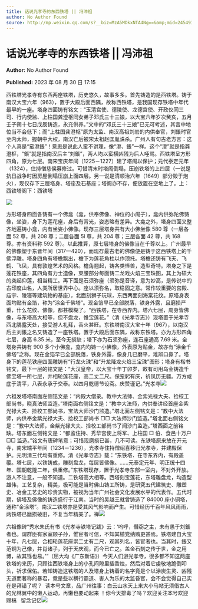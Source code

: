 ```yaml
---
title: 话说光孝寺的东西铁塔 || 冯沛祖
author: No Author Found
source: http://mp.weixin.qq.com/s?__biz=MzA5MDkxNTA4Ng==&amp;mid=2454914101&amp;idx=1&amp;sn=8b343607fa4fab26573e0dc44500c714&amp;chksm=87a3cc54b0d445428ff67e62f5bec95d7971efec96daae3516d6e37b7fb3628ab34f66ac157d#rd
---
```


# 话说光孝寺的东西铁塔 || 冯沛祖

**Author:** No Author Found

**Published:** 2023 年 08 月 30 日 17:15

西铁塔光孝寺有东西两座铁塔，历史悠久，故事多多。首先铸造的是西铁塔。铸于南汉大宝六年（963），置于大殿后面西隅，故称西铁塔，是我国现存铁塔中年代最早的一座。塔身四面铸有铭文：“玉清宫使、德陵使、龙德宫使、开政仪同三司、行内使监、上柱国龚澄枢同女弟子邓氏三十三娘，以大宝六年岁次癸亥，五月壬子朔十七日戊辰铸造，永充供养。”文中的“邓氏三十三娘”已无可考述，其宫中地位当不会低下；而“上柱国龚澄枢”原为太监、南汉高祖刘岩的内供奉官，刘鋹时官至内太师，握朝中大权，南汉亡后被宋太祖赵匡胤诛杀。广州人有句古老方言：这个人真是“蛮澄鋹”！意思是说此人蛮不讲理，像“澄、鋹”一样。这个“澄”就是指龚澄枢，“鋹”就是指南汉后主“刘鋹”，两人均以蛮横凶残为后人唾骂。西铁塔呈方形四角，原为七层。南宋宝庆年间（1225－1227）建了塔阁以保护；元代泰定元年（1324），住持僧慈侯募修过。可惜清末时塔阁倒塌，压崩铁塔的上四层（一说是抗日战争时因房屋倒塌压崩上面四层。另一说是清顺治六年（1649）部分毁于炮火），现仅存下三层塔身、塔座及石基座；塔阁亦不存，便放置在空地上了。上：西铁塔阁下：西铁塔

![](https://mmbiz.qpic.cn/mmbiz_jpg/PJWG74pLsMZh5NiaPe0X3X8rGTvXZLY6ia8kUj8XQaZG8x5cbUd2jHtoUcoR67MxI90TUibkjbDxqFGeKbrr1P6Dg/640)

方形塔身四面各铸有一个佛龛（龛，供奉佛像、神位的小阁子），龛内供弥陀佛铸像，坐姿，身下为莲花座，身后有背光，姿态略有差异。大龛之外，塔身四面又整齐地遍铸小龛，内有坐姿小佛像。现存三层塔身共有大小佛坐像 580 尊（一层各面 52 尊，共 208 尊；二层各面 5l 尊，共 204 尊；三层各面 42 尊，共 168 尊。亦有资料称 592 尊）。以此推算，原七层塔身的佛像当在千尊以上。广州最早的佛像塑于东晋年间（317—420），而现存最古老的佛像便是铸于这西铁塔上的千佛浮雕。塔身四角有塔檐飘出，檐下为莲花角柱以作顶托。塔檐还铸有飞天、飞鹤、飞凤，具有敦煌艺术的风格。檐角翘起，铸各类怪兽，造型奇特。塔身之下是莲花铁座，其四角有力士造像，束腰部分每面铸二龙戏火焰三宝珠图，其上为硕大的突起仰莲，相当精工。再下面是石须弥座（须弥是音译，意为妙高，是传说中的古印度山名，人类所居世界中心。座以须弥名，取稳固之意。常作较重要的宫殿、庙宇、陵寝等建筑物的基座），北面刻狮子玩球，东西两面刻海棠花纹。原塔身表面均贴有金箔，称为“涂金千佛塔”。现金箔早已全部脱落，铁身外露，且磨损严重，什么花纹、佛像，都甚模糊了。“西铁塔，在寺西界内。塔六七层，周身皆佛像，与东塔高大相等，但不盘龙，惟宝莲花。”（清《光孝寺志》）现塔置于光孝寺西北隅露天处，接受游人礼拜，香火甚旺。东铁塔南汉大宝十年（967），以南汉后主刘鋹之名又铸造了一座铁塔。置于大殿后面东隅，故称东铁塔。亦为方形四角七层，身高 6.35 米，至今无损缺；塔下亦为石须弥座，连石座通高 7.69 米。全塔身共铸有 900 多个小佛龛，龛内均铸一小佛像，外表原为贴金，故亦有“涂金千佛塔”之称。现在金箔早已全部脱落，铁身外露，像身几已磨平，难辨口鼻了。塔身下的莲花铁座四面雕铸有“行龙火珠”和“升龙降龙火焰三宝珠”图形；塔身有楷书铭文，最下一层的铭文是：“大汉皇帝，以大宝十年丁卯岁，敕有司用乌金铸造千佛宝塔一所七层，并相轮莲花座，高二丈二尺。保宠躬有庆，祈凤历无疆。万方咸底于清平，八表永承于交泰。以四月乾德节设斋。庆赞谨记。”光孝寺![](https://mmbiz.qpic.cn/mmbiz_jpg/PJWG74pLsMZh5NiaPe0X3X8rGTvXZLY6iaRTOFntf5MBibeycS7OLI7CuUjx5icpMgAZHM2P9Wz8n44rQGuz0icvoRg/640)

六祖发塔塔南面左侧铭文是：“内殿大僧录。教中大法师、金紫光禄大夫、捡校工部尚书，晓真法师监造。”塔南面右侧铭文是：“教中大法师，内供奉讲经首座金紫光禄大夫、捡校工部尚书，宝法大师沙门监造。”塔北面左侧铭文是：“教中大法师，内供奉金紫光禄大夫、捡校工部尚书 □□ 大法师沙门监造。”塔北面右侧铭文是：“教中大法师，金紫光禄大夫、捡校工部尚书了闻沙门监造。”塔西面之前铭缺。塔东面左侧铭文是：“都监住持、秀华宫使上将军、上柱国 □ 伯、食邑十万户 □□ 监造。”铭文有唐碑笔意；可惜现磨损已甚，几不可读。东铁塔原来放在开元寺，南宋端平年间（1234－1236），光孝寺住持僧绍喜移归光孝寺，并建殿保护。元明清三代均有重修。清《光孝寺志》载：“东铁塔．在寺东界内，有殿盖覆。塔七层，以铁铸成，雕刻盘龙，每层皆佛像。……元泰定元年、明正统十四年、国朝乾隆二年，俱重修。”东铁塔现存，置于光孝寺东部一室内，不对外开放。游人不注意，一般不知道。二铁塔高大相等。西塔刻宝莲花，东塔雕盘龙，均造型雄伟，工艺复杂，精美，极可能是当时佛山铸工所铸，是研究五代建筑史、雕塑史、冶金工艺史的珍贵实物，被视为当年广州社会文化发展水平的代表作。五代时期，佛塔及佛像的铸造盛行于江南。当时的吴越王就曾铸造了 84000 座小铜塔，通称“金涂塔”。南汉二铁塔亦是受其风气影响而产生。可惜经历千百年风风雨雨，两铁塔已磨损破旧，不复当年精美了。禅![](https://mmbiz.qpic.cn/mmbiz_jpg/PJWG74pLsMZh5NiaPe0X3X8rGTvXZLY6iarGoxy44Bwzic3CaCwLXPXCbDacWyp69ylx5I6DviaWTs68b5qWkGicRvA/640)

六祖像碑“秀水朱氏有书《光孝寺铁塔记跋》云：‘呜呼，僭窃之主，未有愚于刘鋹者也。谓群臣有家室顾子孙，惟宦者可信，不知其植党纳贿更甚焉。铁塔建自大宝十年，凡七层，合相轮莲花座崇二丈有二尺，观其列名，皆宦者也。当其时，鋹又范铜为己像，并肖诸子，列于天庆观，而今已亡之。盖金石刻之传于世，金之用博，故其铄也易。’”（屈大均《广东新语》）今天人们游光孝寺，很多都不知这两座铁塔的来历，只顾往西铁塔身上的小孔间隙里插香烛，然后对着它虔敬地跪倒叩头，祈求保佑。若知铸造这铁塔的人及塔身上铸着的名字竟是个以涂炭生灵、凶残无道而著称的暴君，竟是些以横行霸道、害人为乐的太监昏官，会不会觉得自己实在是拜错了呢？  读本号文章，品广州往事：白云山水天上来大小马站无须借古人的光林翼中的懒人运动，再懒也要动起来 ！你今天排毒了吗？欢迎关注本号欢迎赐稿   留念记忆![](https://mmbiz.qpic.cn/mmbiz_jpg/PJWG74pLsMZh5NiaPe0X3X8rGTvXZLY6iaHyW15XkIOqvVHcG1qxke0hADNNcAyLIvJVWTD6xH94b2JjcA6zuorg/640)
